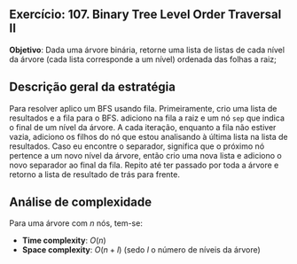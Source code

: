 ## Exercício: 107. Binary Tree Level Order Traversal II
**Objetivo**: Dada uma árvore binária, retorne uma lista de listas de cada nível da árvore (cada lista corresponde a um nível) ordenada das folhas a raiz;

## Descrição geral da estratégia
Para resolver aplico um BFS usando fila. Primeiramente, crio uma lista de resultados e a fila para o BFS. adiciono na fila a raiz e um nó `sep` que indica o final de um nível da árvore. A cada iteração, enquanto a fila não estiver vazia, adiciono os filhos do nó que estou analisando à última lista na lista de resultados. Caso eu encontre o separador, significa que o próximo nó pertence a um novo nível da árvore, então crio uma nova lista e adiciono o novo separador ao final da fila. Repito até ter passado por toda a árvore e retorno a lista de resultado de trás para frente.

## Análise de complexidade
Para uma árvore com $n$ nós, tem-se:
- **Time complexity**: $O(n)$
- **Space complexity**: $O(n + l)$ (sedo $l$ o número de níveis da árvore)